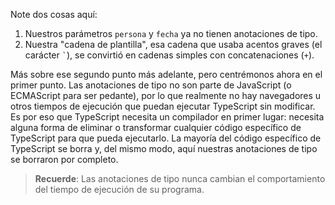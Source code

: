 
Note dos cosas aquí:

1. Nuestros parámetros `persona` y `fecha` ya no tienen anotaciones de tipo.
2. Nuestra "cadena de plantilla", esa cadena que usaba acentos graves (el carácter `` ` ``), se convirtió en cadenas simples con concatenaciones (`+`).

Más sobre ese segundo punto más adelante, pero centrémonos ahora en el primer punto.
Las anotaciones de tipo no son parte de JavaScript (o ECMAScript para ser pedante), por lo que realmente no hay navegadores u otros tiempos de ejecución que puedan ejecutar TypeScript sin modificar.
Es por eso que TypeScript necesita un compilador en primer lugar: necesita alguna forma de eliminar o transformar cualquier código específico de TypeScript para que pueda ejecutarlo.
La mayoría del código específico de TypeScript se borra y, del mismo modo, aquí nuestras anotaciones de tipo se borraron por completo.

> **Recuerde**: Las anotaciones de tipo nunca cambian el comportamiento del tiempo de ejecución de su programa.